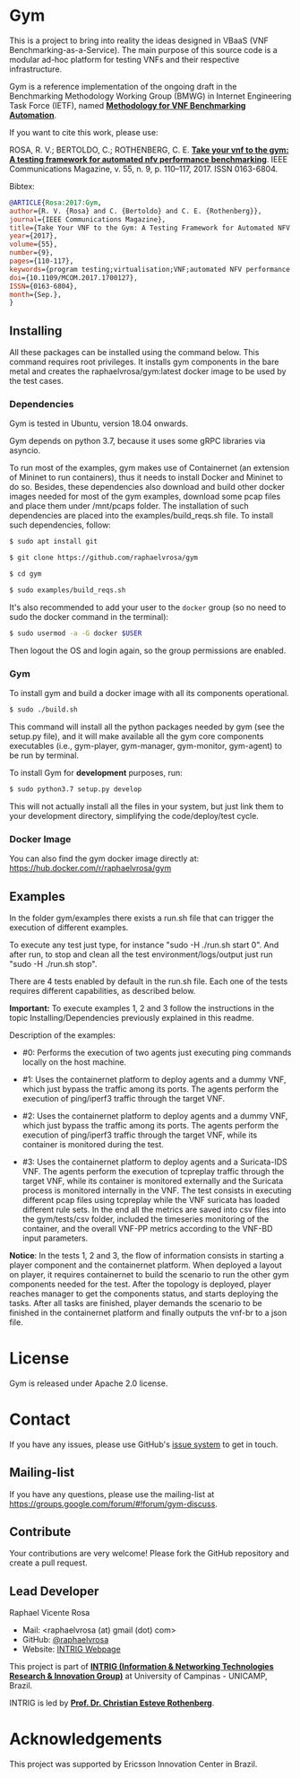 # Gym

This is a project to bring into reality the ideas designed in VBaaS (VNF Benchmarking-as-a-Service).
The main purpose of this source code is a modular ad-hoc platform for testing VNFs and their respective infrastructure.

Gym is a reference implementation of the ongoing draft in the Benchmarking Methodology Working Group (BMWG) in Internet Engineering Task Force (IETF), named [**Methodology for VNF Benchmarking Automation**](https://datatracker.ietf.org/doc/draft-rosa-bmwg-vnfbench/).

If you want to cite this work, please use:

ROSA, R. V.; BERTOLDO, C.; ROTHENBERG, C. E. [**Take your vnf to the gym: A testing framework for automated nfv performance benchmarking**](https://ieeexplore.ieee.org/document/8030496). IEEE Communications Magazine, v. 55, n. 9, p. 110–117, 2017. ISSN 0163-6804.


Bibtex:

```bibtex
@ARTICLE{Rosa:2017:Gym,
author={R. V. {Rosa} and C. {Bertoldo} and C. E. {Rothenberg}},
journal={IEEE Communications Magazine},
title={Take Your VNF to the Gym: A Testing Framework for Automated NFV Performance Benchmarking},
year={2017},
volume={55},
number={9},
pages={110-117},
keywords={program testing;virtualisation;VNF;automated NFV performance benchmarking;software entity;testing framework;vIMS scenario;network functions virtualization;Benchmark testing;Measurement;Monitoring;Software testing;Visualization;Network function virtualization},
doi={10.1109/MCOM.2017.1700127},
ISSN={0163-6804},
month={Sep.},
}
```


## Installing

All these packages can be installed using the command below.
This command requires root privileges. It installs gym components in the bare metal and creates the raphaelvrosa/gym:latest docker image to be used by the test cases.


### Dependencies

Gym is tested in Ubuntu, version 18.04 onwards. 

Gym depends on python 3.7, because it uses some gRPC libraries via asyncio. 

To run most of the examples, gym makes use of Containernet (an extension of Mininet to run containers), thus it needs to install Docker and Mininet to do so.
Besides, these dependencies also download and build other docker images needed for most of the gym examples, download some pcap files and place them under /mnt/pcaps folder.
The installation of such dependencies are placed into the examples/build_reqs.sh file. To install such dependencies, follow:

```bash
$ sudo apt install git

$ git clone https://github.com/raphaelvrosa/gym

$ cd gym

$ sudo examples/build_reqs.sh
```


It's also recommended to add your user to the `docker` group (so no need to sudo the docker command in the terminal):

```bash
$ sudo usermod -a -G docker $USER
```

Then logout the OS and login again, so the group permissions are enabled.


### Gym

To install gym and build a docker image with all its components operational.

```bash
$ sudo ./build.sh
```

This command will install all the python packages needed by gym (see the setup.py file), and it will make available all the gym core components executables (i.e., gym-player, gym-manager, gym-monitor, gym-agent) to be run by terminal. 


To install Gym for **development** purposes, run:

```bash
$ sudo python3.7 setup.py develop
```

This will not actually install all the files in your system, but just link them to your development directory, simplifying the code/deploy/test cycle.

### Docker Image

You can also find the gym docker image directly at: https://hub.docker.com/r/raphaelvrosa/gym


## Examples

In the folder gym/examples there exists a run.sh file that can trigger the execution of different examples.

To execute any test just type, for instance "sudo -H ./run.sh start 0". And after run, to stop and clean all the test environment/logs/output just run "sudo -H ./run.sh stop".

There are 4 tests enabled by default in the run.sh file. Each one of the tests requires different capabilities, as described below.

**Important:** To execute examples 1, 2 and 3 follow the instructions in the topic Installing/Dependencies previously explained in this readme.

Description of the examples:

* #0: Performs the execution of two agents just executing ping commands locally on the host machine.

* #1: Uses the containernet platform to deploy agents and a dummy VNF, which just bypass the traffic among its ports. The agents perform the execution of ping/iperf3 traffic through the target VNF.

* #2: Uses the containernet platform to deploy agents and a dummy VNF, which just bypass the traffic among its ports. The agents perform the execution of ping/iperf3 traffic through the target VNF, while its container is monitored during the test.

* #3: Uses the containernet platform to deploy agents and a Suricata-IDS VNF. The agents perform the execution of tcpreplay traffic through the target VNF, while its container is monitored externally and the Suricata process is monitored internally in the VNF.
The test consists in executing different pcap files using tcpreplay  while the VNF suricata has loaded different rule sets.
In the end all the metrics are saved into csv files into the gym/tests/csv folder, included the timeseries monitoring of the container, and the overall VNF-PP metrics according to the VNF-BD input parameters. 

**Notice**: In the tests 1, 2 and 3, the flow of information consists in starting a player component and the containernet platform. When deployed a layout on player, it requires containernet to build the scenario to run the other gym components needed for the test. After the topology is deployed, player reaches manager to get the components status, and starts deploying the tasks. After all tasks are finished, player demands the scenario to be finished in the containernet platform and finally outputs the vnf-br to a json file.

# License

Gym is released under Apache 2.0 license.

# Contact

If you have any issues, please use GitHub's [issue system](https://github.com/intrig-unicamp/gym/issues) to get in touch.

## Mailing-list

If you have any questions, please use the mailing-list at https://groups.google.com/forum/#!forum/gym-discuss.

## Contribute

Your contributions are very welcome! Please fork the GitHub repository and create a pull request.

## Lead Developer

Raphael Vicente Rosa
* Mail: <raphaelvrosa (at) gmail (dot) com>
* GitHub: [@raphaelvrosa](https://github.com/raphaelvrosa)
* Website: [INTRIG Webpage](https://intrig.dca.fee.unicamp.br/raphaelvrosa/)

This project is part of [**INTRIG (Information & Networking Technologies Research & Innovation Group)**](http://intrig.dca.fee.unicamp.br) at University of Campinas - UNICAMP, Brazil.

INTRIG is led by [**Prof. Dr. Christian Esteve Rothenberg**](https://intrig.dca.fee.unicamp.br/christian/).

# Acknowledgements

This project was supported by Ericsson Innovation Center in Brazil.
